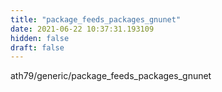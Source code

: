 ```yaml
---
title: "package_feeds_packages_gnunet"
date: 2021-06-22 10:37:31.193109
hidden: false
draft: false
---
```


ath79/generic/package_feeds_packages_gnunet

